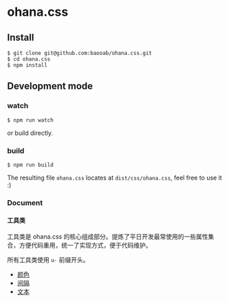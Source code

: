 # ohana.css

## Install

```
$ git clone git@github.com:baooab/ohana.css.git
$ cd ohana.css
$ npm install
```

## Development mode

### watch

```
$ npm run watch
```

or build directly.

### build

```
$ npm run build
```

The resulting file `ohana.css` locates at `dist/css/ohana.css`, feel free to use it :)

### Document

#### 工具类

工具类是 ohana.css 的核心组成部分。提炼了平日开发最常使用的一些属性集合，方便代码重用，统一了实现方式，便于代码维护。

所有工具类使用 `u-` 前缀开头。

- [颜色](./examples/utilities/colors.html)
- [间隔](./docs/utilities/spacing.md)
- [文本](./examples/utilities/text.html)
